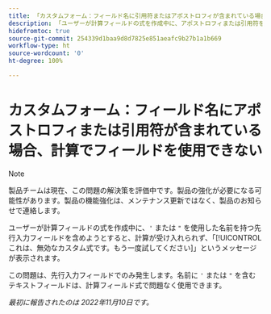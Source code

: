 ```yaml
---
title: 「カスタムフォーム：フィールド名に引用符またはアポストロフィが含まれている場合、計算でフィールドを使用できない」
description: 「ユーザーが計算フィールドの式を作成中に、アポストロフィまたは引用符を使用した名前を持つ先行入力フィールドを含めようとすると、計算が受け入れられず、「これは、無効なカスタム式です。もう一度試してください」というメッセージが表示されます。」
hidefromtoc: true
source-git-commit: 254339d1baa9d8d7825e851aeafc9b27b1a1b669
workflow-type: ht
source-wordcount: '0'
ht-degree: 100%

---
```



# カスタムフォーム：フィールド名にアポストロフィまたは引用符が含まれている場合、計算でフィールドを使用できない

>[!NOTE]
>
>製品チームは現在、この問題の解決策を評価中です。製品の強化が必要になる可能性があります。製品の機能強化は、メンテナンス更新ではなく、製品のお知らせで連絡します。

ユーザーが計算フィールドの式を作成中に、`'` または `"` を使用した名前を持つ先行入力フィールドを含めようとすると、計算が受け入れられず、「[!UICONTROL これは、無効なカスタム式です。もう一度試してください]」というメッセージが表示されます。

この問題は、先行入力フィールドでのみ発生します。名前に `'` または `"` を含むテキストフィールドは、計算フィールド式で問題なく使用できます。

_最初に報告されたのは 2022年11月10日です。_

